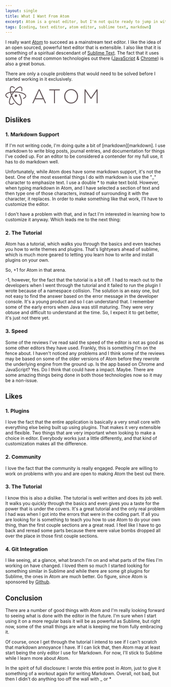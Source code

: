 ```yaml
---
layout: single
title: What I Want From Atom
excerpt: Atom is a great editor, but I'm not quite ready to jump in with both feet just yet.
tags: [coding, text editor, atom editor, sublime text, markdown]
---
```


I really want [Atom][atom] to succeed as a mainstream text editor. I like the idea of an open sourced, powerful text editor that is extensible. I also like that it is something of a spiritual descendant of [Sublime Text][sublime]. The fact that it uses some of the most common technologies out there ([JavaScript][javascript] & [Chrome][chrome]) is also a great bonus.

There are only a couple problems that would need to be solved before I started working in it exclusively.

![Atom Image][atom_image]

## Dislikes

### 1. Markdown Support

If I'm not writing code, I'm doing quite a bit of [markdown][markdown]. I use markdown to write blog posts, journal entries, and documentation for things I've coded up. For an editor to be considered a contender for my full use, it has to do markdown well.

Unfortunately, while Atom does have some markdown support, it's not the best. One of the most essential things I do with markdown is use the "\_" character to emphasize text. I use a double \* to make text bold. However, when typing markdown in Atom, and I have selected a section of text and then type one of those characters, instead of surrounding it with the character, it replaces. In order to make something like that work, I'll have to customize the editor.

I don't have a problem with that, and in fact I'm interested in learning how to customize it anyway. Which leads me to the next thing:

### 2. The Tutorial

Atom has a tutorial, which walks you through the basics and even teaches you how to write themes and plugins. That's lightyears ahead of sublime, which is much more geared to letting you learn how to write and install plugins on your own.

So, +1 for Atom in that arena.

-1, however, for the fact that the tutorial is a bit off. I had to reach out to the developers when I went through the tutorial and it failed to run the plugin I wrote because of a namespace collision. The solution is an easy one, but not easy to find the answer based on the error message in the developer console. It's a young product and so I can understand that. I remember some of the early errors when Java was still maturing. They were very obtuse and difficult to understand at the time. So, I expect it to get better, it's just not there yet.

### 3. Speed

Some of the reviews I've read said the speed of the editor is not as good as some other editors they have used. Frankly, this is something I'm on the fence about. I haven't noticed any problems and I think some of the reviews may be based on some of the older versions of Atom before they rewrote the underlying engine from the ground up. Is the app based on Chrome and JavaScript? Yes. Do I think that could have a impact. Maybe. There are some amazing things being done in both those technologies now so it may be a non-issue.

## Likes

### 1. Plugins

I love the fact that the entire application is basically a very small core with everything else being built up using plugins. That makes it very extensible and flexible. Two things that are very important when looking to make a choice in editor. Everybody works just a little differently, and that kind of customization makes all the difference.

### 2. Community

I love the fact that the community is really engaged. People are willing to work on problems with you and are open to making Atom the best out there.

### 3. The Tutorial

I know this is also a dislike. The tutorial is well written and does its job well. It walks you quickly through the basics and even gives you a taste for the power that is under the covers. It's a great tutorial and the only real problem I had was when I got into the errors that were in the coding part. If all you are looking for is something to teach you how to use Atom to do your own thing, than the first couple sections are a great read. I feel like I have to go back and reread some parts because there were value bombs dropped all over the place in those first couple sections.

### 4. Git Integration

I like seeing, at a glance, what branch I'm on and what parts of the files I'm working on have changed. I loved them so much I started looking for something similar in Sublime and while there are some git plugins for Sublime, the ones in Atom are much better. Go figure, since Atom is sponsored by [Github][github].

## Conclusion

There are a number of good things with Atom and I'm really looking forward to seeing what is done with the editor in the future. I'm sure when I start using it on a more regular basis it will be as powerful as Sublime, but right now, some of the small things are what is keeping me from fully embracing it.

Of course, once I get through the tutorial I intend to see if I can't scratch that markdown annoyance I have. If I can lick that, then Atom may at least start being the only editor I use for Markdown. For now, I'll stick to Sublime while I learn more about Atom.

In the spirit of full disclosure: I wrote this entire post in Atom, just to give it something of a workout again for writing Markdown. Overall, not bad, but then I didn't do anything too off the wall with \_ or \*

[atom]: http://www.atom.io
[sublime]: http://www.sublimetext.com/
[atom_image]: /images/post_images/atom_logo.png
[github]: http://github.com
[javascript]: http://www.w3schools.com/js/
[chrome]: https://www.google.com/chrome/browser/desktop/
